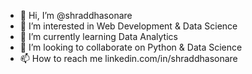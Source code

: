 - 👋 Hi, I’m @shraddhasonare
- 👀 I’m interested in Web Development & Data Science
- 🌱 I’m currently learning Data Analytics
- 💞️ I’m looking to collaborate on Python & Data Science
- 📫 How to reach me linkedin.com/in/shraddhasonare
